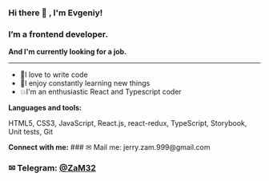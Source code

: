 ### Hi there 👋 , I'm Evgeniy!

### I’m a frontend developer.

<b>And I'm currently looking for a job.</b>
<hr>
<ul>
  <li>🙌I love to write code</li>
  <li>💪I enjoy constantly learning new things</li>
  <li>💥I'm an enthusiastic React and Typescript coder</li>
 </ul>
<strong>Languages and tools:</strong>
  <p>HTML5, CSS3, JavaScript, React.js, react-redux, TypeScript, Storybook, Unit tests, Git</p>
<strong>Connect with me:</strong> 
### &#9993; Mail me: jerry.zam.999@gmail.com

### &#9993; Telegram: [@ZaM32](https://t.me/ZaM32)
